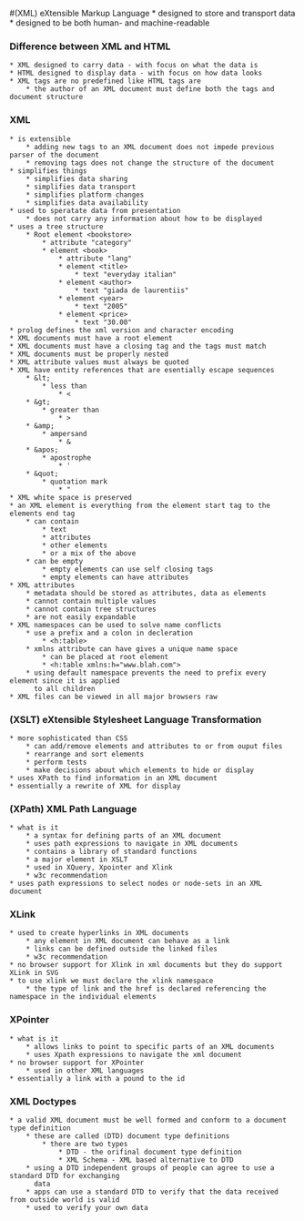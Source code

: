 #(XML) eXtensible Markup Language
	* designed to store and transport data
	* designed to be both human- and machine-readable

### Difference between XML and HTML 
	* XML designed to carry data - with focus on what the data is 
	* HTML designed to display data - with focus on how data looks
	* XML tags are no predefined like HTML tags are
		* the author of an XML document must define both the tags and document structure 

### XML 
	* is extensible 
		* adding new tags to an XML document does not impede previous parser of the document 
		* removing tags does not change the structure of the document 
	* simplifies things 
		* simplifies data sharing 
		* simplifies data transport 
		* simplifies platform changes
		* simplifies data availability 
	* used to speratate data from presentation 
		* does not carry any information about how to be displayed 
	* uses a tree structure 
		* Root element <bookstore>
			* attribute "category"
			* element <book>
				* attribute "lang"
				* element <title>
					* text "everyday italian"
				* element <author>
					* text "giada de laurentiis"
				* element <year>
					* text "2005"
				* element <price>
					* text "30.00"
	* prolog defines the xml version and character encoding 
	* XML documents must have a root element 
	* XML documents must have a closing tag and the tags must match 
	* XML documents must be properly nested
	* XML attribute values must always be quoted 
	* XML have entity references that are esentially escape sequences 
		* &lt; 
			* less than 
				* < 
		* &gt;
			* greater than 
				* > 
		* &amp; 
			* ampersand
				* & 
		* &apos; 
			* apostrophe 
				* '
		* &quot;
			* quotation mark
				* "
	* XML white space is preserved 
	* an XML element is everything from the element start tag to the elements end tag 
		* can contain 
			* text 
			* attributes
			* other elements 
			* or a mix of the above
		* can be empty 
			* empty elements can use self closing tags
			* empty elements can have attributes 
	* XML attributes 
		* metadata should be stored as attributes, data as elements
		* cannot contain multiple values 
		* cannot contain tree structures 
		* are not easily expandable 
	* XML namespaces can be used to solve name conflicts 
		* use a prefix and a colon in decleration 
			* <h:table>
		* xmlns attribute can have gives a unique name space
			* can be placed at root element 
			* <h:table xmlns:h="www.blah.com">
		* using default namespace prevents the need to prefix every element since it is applied   
		  to all children 
	* XML files can be viewed in all major browsers raw

### (XSLT) eXtensible Stylesheet Language Transformation 
	* more sophisticated than CSS 
		* can add/remove elements and attributes to or from ouput files 
		* rearrange and sort elements
		* perform tests 
		* make decisions about which elements to hide or display 
	* uses XPath to find information in an XML document 
	* essentially a rewrite of XML for display

### (XPath) XML Path Language 
	* what is it 
		* a syntax for defining parts of an XML document 
		* uses path expressions to navigate in XML documents 
		* contains a library of standard functions 
		* a major element in XSLT 
		* used in XQuery, Xpointer and Xlink
		* w3c recommendation 
	* uses path expressions to select nodes or node-sets in an XML document 

### XLink 
	* used to create hyperlinks in XML documents 
		* any element in XML document can behave as a link
		* links can be defined outside the linked files 
		* w3c recommendation 
	* no browser support for Xlink in xml documents but they do support XLink in SVG
	* to use xlink we must declare the xlink namespace 
		* the type of link and the href is declared referencing the namespace in the individual elements 

### XPointer 
	* what is it
		* allows links to point to specific parts of an XML documents
		* uses Xpath expressions to navigate the xml document 
	* no browser support for XPointer 
		* used in other XML languages 
	* essentially a link with a pound to the id

### XML Doctypes 
	* a valid XML document must be well formed and conform to a document type definition 
		* these are called (DTD) document type definitions 
			* there are two types 
				* DTD - the orifinal document type definition 
				* XML Schema - XML based alternative to DTD
		* using a DTD independent groups of people can agree to use a standard DTD for exchanging
		  data
		* apps can use a standard DTD to verify that the data received from outside world is valid
		* used to verify your own data 















